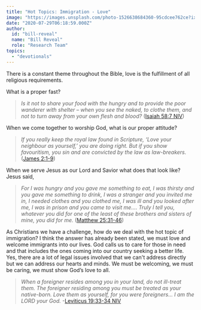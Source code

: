 ```yaml
---
title: "Hot Topics: Immigration - Love"
image: "https://images.unsplash.com/photo-1526638684360-95cdcee762ce?ixlib=rb-1.2.1&q=85&fm=jpg&crop=entropy&cs=srgb&ixid=eyJhcHBfaWQiOjk2NjF9"
date: "2020-07-29T06:18:59.000Z"
author:
  id: "bill-reveal"
  name: "Bill Reveal"
  role: "Research Team"
topics:
  - "devotionals"
---
```

There is a constant theme throughout the Bible, love is the fulfillment of all religious requirements. 

What is a proper fast? 
> _Is it not to share your food with the hungry and to provide the poor wanderer with shelter – when you see the naked, to clothe them, and not to turn away from your own flesh and blood?_ ([Isaiah‬ ‭58:7‬ ‭NIV][1])‬‬ 

When we come together to worship God, what is our proper attitude? 
> _If you really keep the royal law found in Scripture, ‘Love your neighbour as yourself,’ you are doing right. But if you show favouritism, you sin and are convicted by the law as law-breakers._ ‭‭([James‬ ‭2:1-9][2]‬) 

When we serve Jesus as our Lord and Savior what does that look like?  Jesus said, 
> _For I was hungry and you gave me something to eat, I was thirsty and you gave me something to drink, I was a stranger and you invited me in, I needed clothes and you clothed me, I was ill and you looked after me, I was in prison and you came to visit me.... Truly I tell you, whatever you did for one of the least of these brothers and sisters of mine, you did for me._ ‭‭([Matthew‬ ‭25:31-46][3])

As Christians we have a challenge, how do we deal with the hot topic of immigration? I think the answer has already been stated, we must love and welcome immigrants into our lives. God calls us to care for those in need and that includes the ones coming into our country seeking a better life. Yes, there are a lot of legal issues involved that we can't address directly but we can address our hearts and minds. We must be welcoming, we must be caring, we must show God’s love to all. 

> _When a foreigner resides among you in your land, do not ill-treat them. The foreigner residing among you must be treated as your native-born. Love them as yourself, for you were foreigners… I am the LORD your God._ -[Leviticus‬ ‭19:33-34‬ ‭NIV][4]

[1]: https://www.biblehub.com/niv/isaiah/58-7.htm
[2]: https://www.biblehub.com/james/2.htm
[3]: https://www.bible.com/111/mat.25.31-46
[4]: https://www.bible.com/111/lev.19.33-34